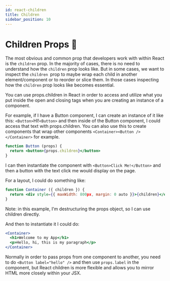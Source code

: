 ```yaml
---
id: react-children
title: Children
sidebar_position: 10
---
```


# Children Props 👻

The most obvious and common prop that developers work with within React is the <code>children</code> prop. In the majority of cases, there is no need to understand how the <code>children</code> prop looks like. But in some cases, we want to inspect the <code>children </code>prop to maybe wrap each child in another element/component or to reorder or slice them. In those cases inspecting how the <code>children</code> prop looks like becomes essential.

You can use props.children in React in order to access and utilize what you put inside the open and closing tags when you are creating an instance of a component.

For example, if I have a Button component, I can create an instance of it like this: ```<Button>```HI!```<Button>``` and then inside of the Button component, I could access that text with props.children. You can also use this to create components that wrap other components ```<Container><Button /></Container>``` for example.


```jsx
function Button (props) {
  return <button>{props.children}</button>
}
```

I can then instantiate the component with ```<Button>Click Me!</Button>``` and then a button with the text click me would display on the page.

For a layout, I could do something like:

```jsx
function Container ({ children }) {
  return <div style={{ maxWidth: 800px, margin: 0 auto }}>{children}</div>
}
```

Note: in this example, I'm destructuring the props object, so I can use children directly.

And then to instantiate it I could do:

```jsx
<Container>
  <h1>Welcome to my App</h1>
  <p>Hello, hi, this is my paragraph</p>
</Container>
```

Normally in order to pass props from one component to another, you need to do ```<Button label="hello" />``` and then use <code>props.label</code> in the component, but React children is more flexible and allows you to mirror HTML more closely within your JSX.


